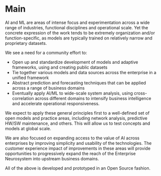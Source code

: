 # Main
AI and ML are areas of intense focus and experimentation across a wide range of industries, functional disciplines and operational scale. Yet the concrete expression of the work tends to be extremely organization and/or function-specific, as models are typically trained on relatively narrow and proprietary datasets. 

We see a need for a community effort to:

* Open up and standardize development of models and adaptive frameworks, using and creating public datasets
* Tie together various models and data sources across the enterprise in a unified framework
* Abstract prediction and forecasting techniques that can be applied across a range of business domains
* Eventually apply AI/ML to wide-scale system analysis, using cross-correlation across different domains to intensify business intelligence and accelerate operational responsiveness.

We expect to apply these general principles first to a well-defined set of open models and practice areas, including network analysis, predictive HW/SW maintenance, and others. This will allow us to test concepts and models at global scale. 

We are also focused on expanding access to the value of AI across enterprises by improving simplicity and usability of the technologies. The customer experience impact of improvements in these areas will provide opportunities to progressively expand the reach of the Enterprise Neurosystem into upstream business domains.

All of the above is developed and prototyped in an Open Source fashion.
